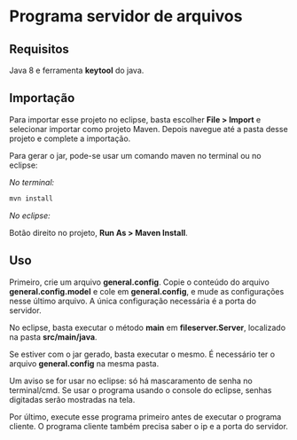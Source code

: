 # Programa servidor de arquivos

## Requisitos

Java 8 e ferramenta **keytool** do java.

## Importação

Para importar esse projeto no eclipse, basta escolher **File > Import** e selecionar importar como projeto Maven. Depois navegue até a pasta desse projeto e complete a importação.

Para gerar o jar, pode-se usar um comando maven no terminal ou no eclipse:

*No terminal:*

```bash
mvn install

```

*No eclipse:*

Botão direito no projeto, **Run As > Maven Install**.

## Uso

Primeiro, crie um arquivo **general.config**. Copie o conteúdo do arquivo **general.config.model** e cole em **general.config**, e mude as configurações nesse último arquivo. A única configuração necessária é a porta do servidor.

No eclipse, basta executar o método **main** em **fileserver.Server**, localizado na pasta **src/main/java**.

Se estiver com o jar gerado, basta executar o mesmo. É necessário ter o arquivo **general.config** na mesma pasta.

Um aviso se for usar no eclipse: só há mascaramento de senha no terminal/cmd. Se usar o programa usando o console do eclipse, senhas digitadas serão mostradas na tela.

Por último, execute esse programa primeiro antes de executar o programa cliente. O programa cliente também precisa saber o ip e a porta do servidor.